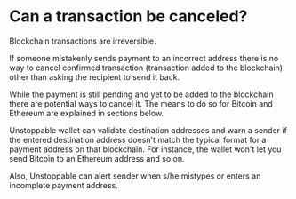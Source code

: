 # Can a transaction be canceled?

Blockchain transactions are irreversible. 

If someone mistakenly sends payment to an incorrect address there is no way to cancel confirmed transaction (transaction added to the blockchain) other than asking the recipient to send it back.

While the payment is still pending and yet to be added to the blockchain there are potential ways to cancel it. The means to do so for Bitcoin and Ethereum are explained in sections below.

Unstoppable wallet can validate destination addresses and warn a sender if the entered destination address doesn't match the typical format for a payment address on that blockchain. For instance, the wallet won't let you send Bitcoin to an Ethereum address and so on.

Also, Unstoppable can alert sender when s/he mistypes or enters an incomplete payment address.